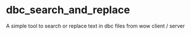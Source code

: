 # dbc_search_and_replace
A simple tool to search or replace text in dbc files from wow client / server
